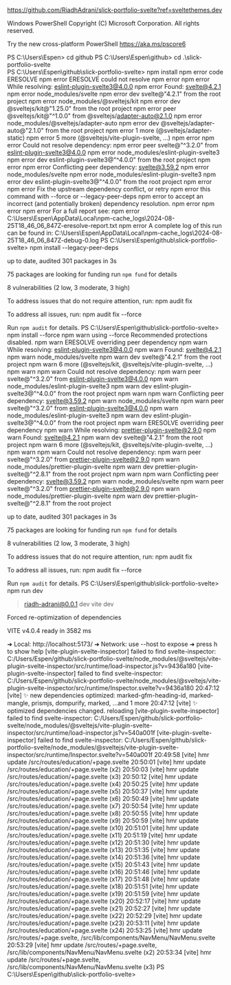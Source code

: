 https://github.com/RiadhAdrani/slick-portfolio-svelte?ref=sveltethemes.dev


Windows PowerShell
Copyright (C) Microsoft Corporation. All rights reserved.

Try the new cross-platform PowerShell https://aka.ms/pscore6

PS C:\Users\Espen> cd github
PS C:\Users\Espen\github> cd .\slick-portfolio-svelte\
PS C:\Users\Espen\github\slick-portfolio-svelte> npm install
npm error code ERESOLVE
npm error ERESOLVE could not resolve
npm error
npm error While resolving: eslint-plugin-svelte3@4.0.0
npm error Found: svelte@4.2.1
npm error node_modules/svelte
npm error   dev svelte@"4.2.1" from the root project
npm error   node_modules/@sveltejs/kit
npm error     dev @sveltejs/kit@"1.25.0" from the root project
npm error     peer @sveltejs/kit@"^1.0.0" from @sveltejs/adapter-auto@2.1.0
npm error     node_modules/@sveltejs/adapter-auto
npm error       dev @sveltejs/adapter-auto@"2.1.0" from the root project
npm error     1 more (@sveltejs/adapter-static)
npm error   5 more (@sveltejs/vite-plugin-svelte, ...)
npm error
npm error Could not resolve dependency:
npm error peer svelte@"^3.2.0" from eslint-plugin-svelte3@4.0.0
npm error node_modules/eslint-plugin-svelte3
npm error   dev eslint-plugin-svelte3@"^4.0.0" from the root project
npm error
npm error Conflicting peer dependency: svelte@3.59.2
npm error node_modules/svelte
npm error   node_modules/eslint-plugin-svelte3
npm error     dev eslint-plugin-svelte3@"^4.0.0" from the root project
npm error
npm error Fix the upstream dependency conflict, or retry
npm error this command with --force or --legacy-peer-deps
npm error to accept an incorrect (and potentially broken) dependency resolution.
npm error
npm error
npm error For a full report see:
npm error C:\Users\Espen\AppData\Local\npm-cache\_logs\2024-08-25T18_46_06_847Z-eresolve-report.txt
npm error A complete log of this run can be found in: C:\Users\Espen\AppData\Local\npm-cache\_logs\2024-08-25T18_46_06_847Z-debug-0.log
PS C:\Users\Espen\github\slick-portfolio-svelte> npm install --legacy-peer-deps

up to date, audited 301 packages in 3s

75 packages are looking for funding
  run `npm fund` for details

8 vulnerabilities (2 low, 3 moderate, 3 high)

To address issues that do not require attention, run:
  npm audit fix

To address all issues, run:
  npm audit fix --force

Run `npm audit` for details.
PS C:\Users\Espen\github\slick-portfolio-svelte> npm install --force
npm warn using --force Recommended protections disabled.
npm warn ERESOLVE overriding peer dependency
npm warn While resolving: eslint-plugin-svelte3@4.0.0
npm warn Found: svelte@4.2.1
npm warn node_modules/svelte
npm warn   dev svelte@"4.2.1" from the root project
npm warn   6 more (@sveltejs/kit, @sveltejs/vite-plugin-svelte, ...)
npm warn
npm warn Could not resolve dependency:
npm warn peer svelte@"^3.2.0" from eslint-plugin-svelte3@4.0.0
npm warn node_modules/eslint-plugin-svelte3
npm warn   dev eslint-plugin-svelte3@"^4.0.0" from the root project
npm warn
npm warn Conflicting peer dependency: svelte@3.59.2
npm warn node_modules/svelte
npm warn   peer svelte@"^3.2.0" from eslint-plugin-svelte3@4.0.0
npm warn   node_modules/eslint-plugin-svelte3
npm warn     dev eslint-plugin-svelte3@"^4.0.0" from the root project
npm warn ERESOLVE overriding peer dependency
npm warn While resolving: prettier-plugin-svelte@2.9.0
npm warn Found: svelte@4.2.1
npm warn   dev svelte@"4.2.1" from the root project
npm warn   6 more (@sveltejs/kit, @sveltejs/vite-plugin-svelte, ...)
npm warn
npm warn Could not resolve dependency:
npm warn peer svelte@"^3.2.0" from prettier-plugin-svelte@2.9.0
npm warn node_modules/prettier-plugin-svelte
npm warn   dev prettier-plugin-svelte@"^2.8.1" from the root project
npm warn
npm warn Conflicting peer dependency: svelte@3.59.2
npm warn node_modules/svelte
npm warn   peer svelte@"^3.2.0" from prettier-plugin-svelte@2.9.0
npm warn   node_modules/prettier-plugin-svelte
npm warn     dev prettier-plugin-svelte@"^2.8.1" from the root project

up to date, audited 301 packages in 3s

75 packages are looking for funding
  run `npm fund` for details

8 vulnerabilities (2 low, 3 moderate, 3 high)

To address issues that do not require attention, run:
  npm audit fix

To address all issues, run:
  npm audit fix --force

Run `npm audit` for details.
PS C:\Users\Espen\github\slick-portfolio-svelte> npm run dev

> riadh-adrani@0.0.1 dev
> vite dev


Forced re-optimization of dependencies

  VITE v4.0.4  ready in 3582 ms

  ➜  Local:   http://localhost:5173/
  ➜  Network: use --host to expose
  ➜  press h to show help
[vite-plugin-svelte-inspector] failed to find svelte-inspector: C:/Users/Espen/github/slick-portfolio-svelte/node_modules/@sveltejs/vite-plugin-svelte-inspector/src/runtime/load-inspector.js?v=9436a180
[vite-plugin-svelte-inspector] failed to find svelte-inspector: C:/Users/Espen/github/slick-portfolio-svelte/node_modules/@sveltejs/vite-plugin-svelte-inspector/src/runtime/Inspector.svelte?v=9436a180
20:47:12 [vite] ✨ new dependencies optimized: marked-gfm-heading-id, marked-mangle, prismjs, dompurify, marked, ...and 1 more
20:47:12 [vite] ✨ optimized dependencies changed. reloading
[vite-plugin-svelte-inspector] failed to find svelte-inspector: C:/Users/Espen/github/slick-portfolio-svelte/node_modules/@sveltejs/vite-plugin-svelte-inspector/src/runtime/load-inspector.js?v=540a001f
[vite-plugin-svelte-inspector] failed to find svelte-inspector: C:/Users/Espen/github/slick-portfolio-svelte/node_modules/@sveltejs/vite-plugin-svelte-inspector/src/runtime/Inspector.svelte?v=540a001f
20:49:58 [vite] hmr update /src/routes/education/+page.svelte
20:50:01 [vite] hmr update /src/routes/education/+page.svelte (x2)
20:50:03 [vite] hmr update /src/routes/education/+page.svelte (x3)
20:50:12 [vite] hmr update /src/routes/education/+page.svelte (x4)
20:50:25 [vite] hmr update /src/routes/education/+page.svelte (x5)
20:50:37 [vite] hmr update /src/routes/education/+page.svelte (x6)
20:50:49 [vite] hmr update /src/routes/education/+page.svelte (x7)
20:50:54 [vite] hmr update /src/routes/education/+page.svelte (x8)
20:50:55 [vite] hmr update /src/routes/education/+page.svelte (x9)
20:50:59 [vite] hmr update /src/routes/education/+page.svelte (x10)
20:51:01 [vite] hmr update /src/routes/education/+page.svelte (x11)
20:51:19 [vite] hmr update /src/routes/education/+page.svelte (x12)
20:51:30 [vite] hmr update /src/routes/education/+page.svelte (x13)
20:51:35 [vite] hmr update /src/routes/education/+page.svelte (x14)
20:51:36 [vite] hmr update /src/routes/education/+page.svelte (x15)
20:51:43 [vite] hmr update /src/routes/education/+page.svelte (x16)
20:51:46 [vite] hmr update /src/routes/education/+page.svelte (x17)
20:51:48 [vite] hmr update /src/routes/education/+page.svelte (x18)
20:51:51 [vite] hmr update /src/routes/education/+page.svelte (x19)
20:51:59 [vite] hmr update /src/routes/education/+page.svelte (x20)
20:52:17 [vite] hmr update /src/routes/education/+page.svelte (x21)
20:52:27 [vite] hmr update /src/routes/education/+page.svelte (x22)
20:52:29 [vite] hmr update /src/routes/education/+page.svelte (x23)
20:53:11 [vite] hmr update /src/routes/education/+page.svelte (x24)
20:53:25 [vite] hmr update /src/routes/+page.svelte, /src/lib/components/NavMenu/NavMenu.svelte
20:53:29 [vite] hmr update /src/routes/+page.svelte, /src/lib/components/NavMenu/NavMenu.svelte (x2)
20:53:34 [vite] hmr update /src/routes/+page.svelte, /src/lib/components/NavMenu/NavMenu.svelte (x3)
PS C:\Users\Espen\github\slick-portfolio-svelte>